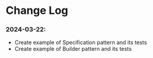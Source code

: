 # Change Log

### 2024-03-22:
- Create example of Specification pattern and its tests
- Create example of Builder pattern and its tests

